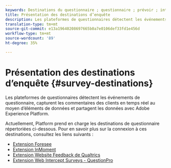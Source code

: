 ```yaml
---
keywords: Destinations du questionnaire ; questionnaire ; prévoir ; intime ; questionnaires d’interception Web ; qualtrics
title: Présentation des destinations d’enquête
description: Les plateformes de questionnaires détectent les événements de questionnaire, capturent les commentaires des clients en temps réel au moyen d’éléments de données et partagent les données avec Adobe Experience Platform.
translation-type: tm+mt
source-git-commit: e13a19640208697665b0a7e0106def33fd1e456d
workflow-type: tm+mt
source-wordcount: '89'
ht-degree: 35%

---
```



# Présentation des destinations d’enquête {#survey-destinations}

Les plateformes de questionnaires détectent les événements de questionnaire, capturent les commentaires des clients en temps réel au moyen d’éléments de données et partagent les données avec Adobe Experience Platform.

Actuellement, Platform prend en charge les destinations de questionnaire répertoriées ci-dessous. Pour en savoir plus sur la connexion à ces destinations, consultez les liens suivants :

- [Extension Foresee](./foresee.md)
- [Extension InMoment](./inmoment.md)
- [Extension Website Feedback de Qualtrics](./qualtrics.md)
- [Extension Web Intercept Surveys - QuestionPro](./web-intercept-surveys.md)
